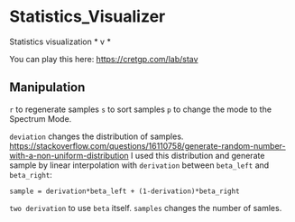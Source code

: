 # Statistics_Visualizer
Statistics visualization * v *

You can play this here: https://cretgp.com/lab/stav

## Manipulation
`r` to regenerate samples
`s` to sort samples
`p` to change the mode to the Spectrum Mode.

`deviation` changes the distribution of samples.
https://stackoverflow.com/questions/16110758/generate-random-number-with-a-non-uniform-distribution
I used this distribution and generate sample by linear interpolation with `derivation` between `beta_left` and `beta_right`:
```
sample = derivation*beta_left + (1-derivation)*beta_right
```

`two derivation` to use `beta` itself.
`samples` changes the number of samles.
